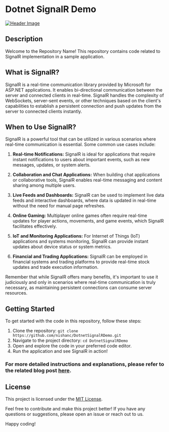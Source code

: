 # Dotnet SignalR Demo

[![Header Image](https://blogger.googleusercontent.com/img/b/R29vZ2xl/AVvXsEjuX5Xi6Yg0bHkJRQoS-ny7qeVPJ9tVQmVzZKh7We6t5XLg39P-oF8Fm48d5RZs70AkJp6JoqxbVrfMf0YfvMOHk-3FvKky5MXKOCqTltmLlbPWuTecKfyu85zNWKV1PRTJFKWCve-XsshNwCZwgoBn_D5ciYDr9mv7E_c5AfVy3iEbhgRcEilxFgOoIdWz/w630-h300/34_Header.jpg)](https://blog.nishanc.com/2023/04/blog-post.html)

## Description

Welcome to the Repository Name! This repository contains code related to SignalR implementation in a sample application. 

## What is SignalR?

SignalR is a real-time communication library provided by Microsoft for ASP.NET applications. It enables bi-directional communication between the server and connected clients in real-time. SignalR handles the complexity of WebSockets, server-sent events, or other techniques based on the client's capabilities to establish a persistent connection and push updates from the server to connected clients instantly.

## When to Use SignalR?

SignalR is a powerful tool that can be utilized in various scenarios where real-time communication is essential. Some common use cases include:

1. **Real-time Notifications:** SignalR is ideal for applications that require instant notifications to users about important events, such as new messages, updates, or system alerts.

2. **Collaboration and Chat Applications:** When building chat applications or collaborative tools, SignalR enables real-time messaging and content sharing among multiple users.

3. **Live Feeds and Dashboards:** SignalR can be used to implement live data feeds and interactive dashboards, where data is updated in real-time without the need for manual page refreshes.

4. **Online Gaming:** Multiplayer online games often require real-time updates for player actions, movements, and game events, which SignalR facilitates effectively.

5. **IoT and Monitoring Applications:** For Internet of Things (IoT) applications and systems monitoring, SignalR can provide instant updates about device status or system metrics.

6. **Financial and Trading Applications:** SignalR can be employed in financial systems and trading platforms to provide real-time stock updates and trade execution information.

Remember that while SignalR offers many benefits, it's important to use it judiciously and only in scenarios where real-time communication is truly necessary, as maintaining persistent connections can consume server resources.

## Getting Started

To get started with the code in this repository, follow these steps:

1. Clone the repository: `git clone https://github.com/nishanc/DotnetSignalRDemo.git`
2. Navigate to the project directory: `cd DotnetSignalRDemo`
3. Open and explore the code in your preferred code editor.
4. Run the application and see SignalR in action!

### For more detailed instructions and explanations, please refer to the related blog post [here](https://blog.nishanc.com/2023/04/blog-post.html).

## License

This project is licensed under the [MIT License](LICENSE).

Feel free to contribute and make this project better! If you have any questions or suggestions, please open an issue or reach out to us.

Happy coding!
